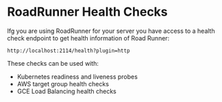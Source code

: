 # RoadRunner Health Checks
Ifg you are using RoadRunner for your server you have access to a health check endpoint to get health information of
Road Runner:

```
http://localhost:2114/health?plugin=http
```

These checks can be used with:
- Kubernetes readiness and liveness probes
- AWS target group health checks
- GCE Load Balancing health checks